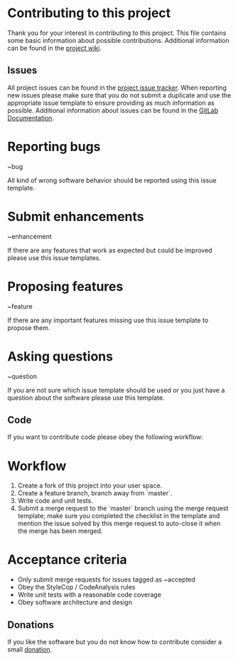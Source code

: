 # Contributing to this project

Thank you for your interest in contributing to this project. This file contains some basic information about possible contributions.
Additional information can be found in the [project wiki][1].

## Issues
All project issues can be found in the [project issue tracker][2].
When reporting new issues please make sure that you do not submit a duplicate and use the appropriate issue template to ensure providing as much information as possible.
Additional information about issues can be found in the [GitLab Documentation][10].

# Reporting bugs
~bug

All kind of wrong software behavior should be reported using this issue template.

# Submit enhancements
~enhancement

If there are any features that work as expected but could be improved please use this issue templates.

# Proposing features
~feature

If there are any important features missing use this issue template to propose them.

# Asking questions
~question

If you are not sure which issue template should be used or you just have a question about the software please use this template.

## Code
If you want to contribute code please obey the following workflow:

# Workflow
1. Create a fork of this project into your user space.
2. Create a feature branch, branch away from ´master´.
3. Write code and unit tests.
4. Submit a merge request to the ´master´ branch using the merge request template; make sure you completed the checklist in the template and mention the issue solved by this merge request to auto-close it when the merge has been merged.

# Acceptance criteria
- Only submit merge requests for issues tagged as ~accepted
- Obey the StyleCop / CodeAnalysis rules
- Write unit tests with a reasonable code coverage
- Obey software architecture and design 

## Donations
If you like the software but you do not know how to contribute consider a small [donation][3].

[1]: https://gitlab.com/tobiaskoch/Yakka/wikis/home
[2]: https://gitlab.com/tobiaskoch/Yakka/issues
[3]: https://www.paypal.com/cgi-bin/webscr?cmd=_donations&business=T%2eKoch%40TK%2dSoftware%2ede&lc=DE&no_note=1&no_shipping=1&currency_code=EUR&bn=PP%2dDonationsBF%3abtn_donateCC_LG%2egif%3aNonHosted

[10]: https://docs.gitlab.com/ce/user/project/issues/index.html
